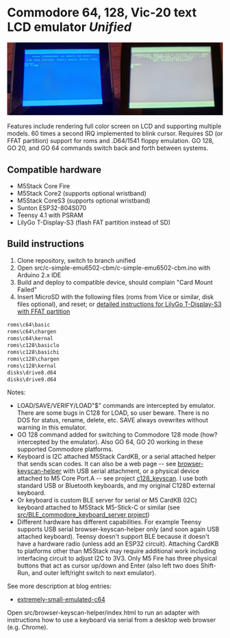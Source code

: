 # Commodore 64, 128, Vic-20 text LCD emulator *Unified* #

![GO 128](media/c128_on_m5.png)

Features include rendering full color screen on LCD and supporting multiple models.  60 times a second IRQ implemented to blink cursor. Requires SD (or FFAT partition) support for roms and .D64/1541 floppy emulation.   GO 128, GO 20, and GO 64 commands switch back and forth between systems.

## Compatible hardware ##

* M5Stack Core Fire
* M5Stack Core2 (supports optional wristband)
* M5Stack CoreS3 (supports optional wristband)
* Sunton ESP32-804S070
* Teensy 4.1 with PSRAM
* LilyGo T-Display-S3 (flash FAT partition instead of SD)

## Build instructions ##

1. Clone repository, switch to branch unified
2. Open src/c-simple-emu6502-cbm/c-simple-emu6502-cbm.ino with Arduino 2.x IDE
3. Build and deploy to compatible device, should complain "Card Mount Failed"
4. Insert MicroSD with the following files (roms from Vice or similar, disk files optional), and reset; or [detailed instructions for LilyGo T-Display-S3 with FFAT partition](https://github.com/davervw/c-simple-emu6502-cbm/tree/lilygo-t-display-s3)

```
roms\c64\basic
roms\c64\chargen
roms\c64\kernal
roms\c128\basiclo
roms\c128\basichi
roms\c128\chargen
roms\c128\kernal
disks\drive8.d64
disks\drive9.d64
```

Notes:

* LOAD/SAVE/VERIFY/LOAD"$" commands are intercepted by emulator.  There are some bugs in C128 for LOAD, so user beware.  There is no DOS for status, rename, delete, etc.  SAVE always ovewrites without warning in this emulator.
* GO 128 command added for switching to Commodore 128 mode (how? intercepted by the emulator).   Also GO 64, GO 20 working in these supported Commodore platforms.
* Keyboard is I2C attached M5Stack CardKB, or a serial attached helper that sends scan codes.  It can also be a web page -- see [browser-keyscan-helper](https://github.com/davervw/c-simple-emu6502-cbm/tree/m5/browser-keyscan-helper) with USB serial attachment, or a physical device attached to M5 Core Port.A -- see project [c128_keyscan](https://github.com/davervw/c128_keyscan/tree/ninetyone_tx2_itsy_bitsy).  I use both standard USB or Bluetooth keyboards, and my original C128D external keyboard.  
* Or keyboard is custom BLE server for serial or M5 CardKB (I2C) keyboard attached to M5Stack M5-Stick-C or similar (see [src/BLE_commodore_keyboard_server project](https://github.com/davervw/c-simple-emu6502-cbm/tree/unified/src/BLE_commodore_keyboard_server)) 
* Different hardware has different capabilities.  For example Teensy supports USB serial browser-keyscan-helper only (and soon again USB attached keyboard).  Teensy doesn't support BLE because it doesn't have a hardware radio (unless add an ESP32 circuit).  Attaching CardKB to platforms other than M5Stack may require additional work including interfacing circuit to adjust I2C to 3V3.  Only M5 Fire has three physical buttons that act as cursor up/down and Enter (also left two does Shift-Run, and outer left/right switch to next emulator).

See more description at blog entries:

* [extremely-small-emulated-c64](https://techwithdave.davevw.com/2023/06/extremely-small-emulated-c64.html)

Open src/browser-keyscan-helper/index.html to run an adapter with instructions how to use a keyboard via serial from a desktop web browser (e.g. Chrome).

